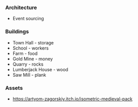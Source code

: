 ### Architecture

- Event sourcing

### Buildings

- Town Hall - storage
- School - workers
- Farm - food
- Gold Mine - money
- Quarry - rocks
- Lumberjack House - wood
- Saw Mill - plank

### Assets

- https://artyom-zagorskiy.itch.io/isometric-medieval-pack
